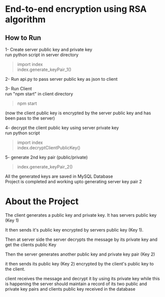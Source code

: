 ﻿# End-to-end encryption using RSA algorithm

## How to Run

1- Create server public key and private key<br/>
run python script in server directory<br/>
>import index\
>index.generate_keyPair_1()

2- Run api.py to pass server public key as json to client

3- Run Client\
run "npm start" in client directory
>npm start

(now the client public key is encrypted by the server public key and has been pass to the server)

4- decrypt the client public key using server private key\
run python script
>import index\
>index.decryptClientPublicKey()

5- generate 2nd key pair (public/private)
>index.generate_keyPair_2()

All the generated keys are saved in MySQL Database\
Project is completed and working upto generating server key pair 2

# About the Project

The client generates a public key and private key. It has servers public key (Key 1)

It then sends it's public key encrypted by servers public key (Key 1).

Then at server side the server decrypts the message by its private key and get the clients public Key

Then the server generates another public key and private key pair (Key 2)

it then sends its public key (Key 2) encrypted by the client's public key to the client.

client receives the message and decrypt it by using its private key
while this is happening the server should maintain a record of its two public and private key pairs and clients public key received in the database
